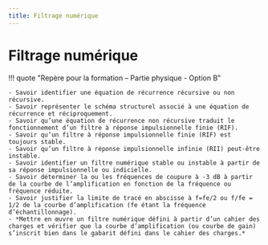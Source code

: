 ```yaml
---
title: Filtrage numérique
---
```


# Filtrage numérique

!!! quote "Repère pour la formation – Partie physique - Option B"

    - Savoir identifier une équation de récurrence récursive ou non récursive.
    - Savoir représenter le schéma structurel associé à une équation de récurrence et réciproquement.
    - Savoir qu’une équation de récurrence non récursive traduit le fonctionnement d’un filtre à réponse impulsionnelle finie (RIF).
    - Savoir qu’un filtre à réponse impulsionnelle finie (RIF) est toujours stable.
    - Savoir qu’un filtre à réponse impulsionnelle infinie (RII) peut-être instable.
    - Savoir identifier un filtre numérique stable ou instable à partir de sa réponse impulsionnelle ou indicielle.
    - Savoir déterminer la ou les fréquences de coupure à -3 dB à partir de la courbe de l’amplification en fonction de la fréquence ou fréquence réduite.
    - Savoir justifier la limite de tracé en abscisse à f=fe/2 ou f/fe = 1/2 de la courbe d’amplification (fe étant la fréquence d’échantillonnage).
    - *Mettre en œuvre un filtre numérique défini à partir d’un cahier des charges et vérifier que la courbe d’amplification (ou courbe de gain) s’inscrit bien dans le gabarit défini dans le cahier des charges.*
